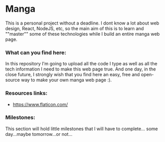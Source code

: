 # Manga

This is a personal project without a deadline. I dont know a lot about web design, React, NodeJS, etc, so the main aim of this is to learn and ""master"" some of these technologies while I build an entire manga web page.

### What can you find here:

In this repository I'm going to upload all the code I type as well as all the tech information I need to make this web page true. And one day, in the close future, I strongly wish that you find here an easy, free and open-source way to make your own manga web page :).

### Resources links:

* https://www.flaticon.com/


### Milestones:

This section will hold little milestones that I will have to complete... some day...maybe tomorrow...or not...